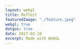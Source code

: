 ```yaml
---
layout: webgl
title: Reflect
featuredImage: "./feature.jpeg"
webgl: true
datgui: true
date: 2017-02-18
excerpt: Made with WebGL
---
```


<script id='vs_script' type='x-shader/x-vertex'>
   attribute vec3 aPos;
   varying   vec3 vPos;
   void main() {
      gl_Position = vec4(aPos, 1.0);  // Set position of vertex in image.
      vPos = aPos;                    // Copy pos to a varying variable to
   }                                  //   interpolate it across pixels.
</script>

<script id='fs_script' type='x-shader/x-fragment'>
varying vec3 vPos;                               // Pixel position
uniform float uTime;                             // Time
uniform float uAspc;

uniform vec3 uBackgroundColor[2];
#define uBackgroundColorLength 2;

uniform vec4 uSphereLoc[2];
uniform vec4 uSphereColor[2];

uniform vec3 uLightColor[2];
uniform vec3 uLightDir[2];

vec2 raytraceSphere(vec3 V, vec3 W, vec4 S)
{
    V -= S.xyz;
    float B = 2. * dot(V, W);
    float C = dot(V, V) - S.w * S.w;
    float discrim = B * B - 4.*C;
    vec2 t = vec2(1000., 1000.);

    if(discrim > 0.)
        t = vec2(-B - discrim, -B + discrim) / 2.;

    return t.x > 0. ? t : vec2(1000., 1000.);
}

vec3 backgroundColor(vec3 dir)
{
    float t = .5 - .5 * dir.y;
    return mix(uBackgroundColor[0], uBackgroundColor[1], 1. - t * t);
}

vec4 C;
vec3 V, W, P, E, N;

vec3 phong(vec3 N, vec3 E, vec3 A, vec3 D, vec4 S)
{
    vec3 c = A * backgroundColor(N);            // Ambient color

    for(int i = 0 ; i < 2; i++) {  // Loop through lights
        vec3  LDir = normalize(uLightDir[i]);

        bool isLit = true;
        for (int j = 0; j < 2; j++){
            if (raytraceSphere(P+.001 , LDir, uSphereLoc[j]).x < 1000.)
                isLit = false;
        }

        if(isLit){
            float d = max(0., dot(N, LDir));           // Diffuse value
            vec3  R = reflect(-LDir, N);
            float s = pow(max(0., dot(E, R)), S.a);    // Specular value
            c += uLightColor[i] * (d * D + s * S.rgb * .1 * S.a);
        }
    }

    return c;
}


bool raytrace()
{
    float distance = 1000.;

    for(int i = 0 ; i < 2; i++) {
        vec2 t = raytraceSphere(V, W, uSphereLoc[i]);

        if(t.x < distance) {
            C = uSphereColor[i];
            P = V + t.x * W;                      // Point on sphere
            E = -normalize(P);                    // Direction to eye
            N = normalize(P - uSphereLoc[i].xyz);   // Surface normal
            distance = t.x;
        }
    }

    return distance < 1000.;
}

void main()
{
    vec3 nvPos = vPos;
    nvPos.x = vPos.x / uAspc;
    vec3 c = vec3(0., 0., 0.);
    V = vec3(0., 0., 0.);                       // Ray origin
    W = normalize(vec3(nvPos.xy, -3.));          // Ray direction

    if(! raytrace())
        c = backgroundColor(nvPos);
    else
        for(int bounce = 0 ; bounce < 5 ; bounce++) {
            c += phong(N, E, .1 * C.rgb, .5 * C.rgb, C);
            V = P + .001 * W;
            W = reflect(W, N);

            if(! raytrace()) {
                c += .05 * backgroundColor(W);
                break;
            }
        }

    gl_FragColor = vec4(sqrt(c), 1.);           // Final pixel color
}
</script>

<script>
window.onload = function(){
    var text = {
       BackgroundColor: [150, 100, 65, 150, 175, 225],
       LightColor: [.5, .5, 1,  .2, .2, .1],
       LightDir: [1, 1, 1, -1,-1,-1],
       SphereColor: [],
       SphereLoc: [-.5,0,-3,.5  , .5,.0,-3,.5],
       StartTime: Date.now(),
       Mem : {},

       // Lights
       TopRight : [127, 127, 255],
       BottomLeft : [51, 51, 25],
        // Spheres
       FirstColor : [100, 200, 255],
       FirstSpectral : 7,
       SecondColor : [200, 100, 100],
       SecondSpectral : 1,
        // Background
       TopColor : [150, 175, 225],
       BottomColor : [150, 100, 65],
       Init : function(gl, program) {
            this.Mem.BackgroundColor = gl.getUniformLocation(program,
            'uBackgroundColor');
            this.Mem.LightColor = gl.getUniformLocation(program, 'uLightColor');
            this.Mem.LightDir = gl.getUniformLocation(program, 'uLightDir');
            this.Mem.SphereColor = gl.getUniformLocation(program,
            'uSphereColor');
            this.Mem.SphereLoc = gl.getUniformLocation(program, 'uSphereLoc');
       },

       Update : function (gl) {
            var s = 0.5 * Math.sin((Date.now() - this.StartTime) / 1000);
            var c = 0.5 * Math.cos((Date.now() - this.StartTime) / 1000);
            var t = 0.1 * Math.tan((Date.now() - this.StartTime) / 1000);

            this.SphereLoc[4] = -s + t;
            this.SphereLoc[5] = c + t;
            this.SphereLoc[0] = s - t;
            this.SphereLoc[1] = -c - t;

            this.SphereColor = [this.FirstColor.map((x) => x / 255.0),
            this.FirstSpectral, this.SecondColor.map((x) => x / 255.0),
            this.SecondSpectral].reduce( ( acc, cur ) => acc.concat(cur), [] );

            this.BackgroundColor = [this.BottomColor.map((x) => x /
            255.), this.TopColor.map((x) => x / 255.) ].reduce ((acc,
            cur) => acc.concat(cur), [] );

            this.LightColor = [this.TopRight.map((x) => x / 255.0), this.BottomLeft.map((x) => x / 255.0)].reduce( ( acc, cur ) => acc.concat(cur), [] );

            gl.uniform4fv(this.Mem.SphereLoc, this.SphereLoc);
            gl.uniform4fv(this.Mem.SphereColor, this.SphereColor);
            gl.uniform3fv(this.Mem.LightColor, this.LightColor);
            gl.uniform3fv(this.Mem.LightDir, this.LightDir);
            gl.uniform3fv(this.Mem.BackgroundColor, this.BackgroundColor);
        }
    }
    var gui = new dat.GUI();
    var s = gui.addFolder('Spheres');
    s.addColor(text, 'FirstColor');
    s.add(text, 'FirstSpectral', 1, 15);

    s.addColor(text, 'SecondColor');
    s.add(text, 'SecondSpectral', 1, 15);
    var bg = gui.addFolder('Background');
    bg.addColor(text, 'TopColor');
    bg.addColor(text, 'BottomColor');
    var bg = gui.addFolder('Lights');
    bg.addColor(text, 'TopRight');
    bg.addColor(text, 'BottomLeft');

    var vs = vs_script.innerHTML, fs = fs_script.innerHTML;

    addTextEditor(fs, function() { canvas.setShaders(vs, this.value); });

    gl_start(canvas, vs, fs, text);
};
</script>
